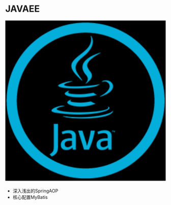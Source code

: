 
# JAVAEE
#### ![JavaEe](https://github.com/fuxiaoyangAlex/JavaEE/blob/master/2.jpg)
  - 深入浅出的SpringAOP
  - 核心配置MyBatis

